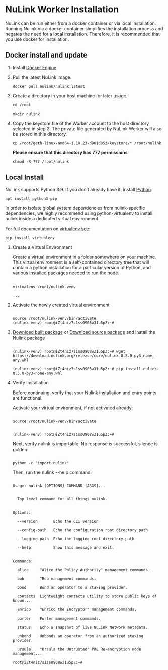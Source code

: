 # NuLink Worker Installation

NuLink can be run either from a docker container or via local installation. Running Nulink via a docker container simplifies the installation process and negates the need for a local installation. Therefore, it is recommended that you use docker for installation.


## Docker install and update

1. Install [Docker Engine](https://docs.docker.com/engine/install/ubuntu/#install-using-the-repository)
2. Pull the latest NuLink image.
    ```shell
    docker pull nulink/nulink:latest
    ```

3. Create a directory in your host machine for later usage.
    ```shell
    cd /root
    
    mkdir nulink
    ```

4. Copy the keystore file of the Worker account to the host directory selected in step 3. The private file generated by NuLink Worker will also be stored in this directory.
   ```shell
   cp /root/geth-linux-amd64-1.10.23-d901d853/keystore/* /root/nulink
   ```
   **Please ensure that this directory has 777 permissions**:
   ```shell
   chmod -R 777 /root/nulink
   ```


## Local Install


NuLink supports Python 3.9. If you don’t already have it, install [Python](https://www.python.org/downloads/).
```shell
apt install python3-pip
```

In order to isolate global system dependencies from nulink-specific dependencies, we highly recommend using python-virtualenv to install nulink inside a dedicated virtual environment.


For full documentation on [virtualenv see](https://virtualenv.pypa.io/en/latest/):


```shell
pip install virtualenv
```


1. Create a Virtual Environment

    Create a virtual environment in a folder somewhere on your machine. This virtual environment is a self-contained directory tree that will contain a python installation for a particular version of Python, and various installed packages needed to run the node.

    ```shell
    
    virtualenv /root/nulink-venv
    
    ...
    
    ```

2. Activate the newly created virtual environment

    ```shell
    
    source /root/nulink-venv/bin/activate
    (nulink-venv) root@iZt4niz7s1ss0908w31u5pZ:~# 
    
    ```

3. [Download built package](https://download.nulink.org/release/core/nulink-0.5.0-py3-none-any.whl) or [Download source package](https://download.nulink.org/release/core/nulink-0.5.0.tar.gz) and install the Nulink package

    ```shell
    
    (nulink-venv) root@iZt4niz7s1ss0908w31u5pZ:~# wget https://download.nulink.org/release/core/nulink-0.5.0-py3-none-any.whl
      
    (nulink-venv) root@iZt4niz7s1ss0908w31u5pZ:~# pip install nulink-0.5.0-py3-none-any.whl
    
    ```


4. Verify Installation

    Before continuing, verify that your Nulink installation and entry points are functional.

    Activate your virtual environment, if not activated already:

    ```shell
    
    source /root/nulink-venv/bin/activate
    
    
    (nulink-venv) root@iZt4niz7s1ss0908w31u5pZ:~# 
    
    ```

    Next, verify nulink is importable. No response is successful, silence is golden:

    ```shell
    
    python -c "import nulink"
    
    ```

    Then, run the nulink --help command:

    ```shell
    
    Usage: nulink [OPTIONS] COMMAND [ARGS]...
    
    
      Top level command for all things nulink.
    
    
    Options:
    
      --version       Echo the CLI version
    
      --config-path   Echo the configuration root directory path
    
      --logging-path  Echo the logging root directory path
    
      --help          Show this message and exit.
    
    
    Commands:
    
      alice     "Alice the Policy Authority" management commands.
    
      bob       "Bob management commands.
    
      bond      Bond an operator to a staking provider.
    
      contacts  Lightweight contacts utility to store public keys of known...
    
      enrico    "Enrico the Encryptor" management commands.
    
      porter    Porter management commands.
    
      status    Echo a snapshot of live NuLink Network metadata.
    
      unbond    Unbonds an operator from an authorized staking provider.
    
      ursula    "Ursula the Untrusted" PRE Re-encryption node management...
    
    root@iZt4niz7s1ss0908w31u5pZ:~# 
    
    ```


